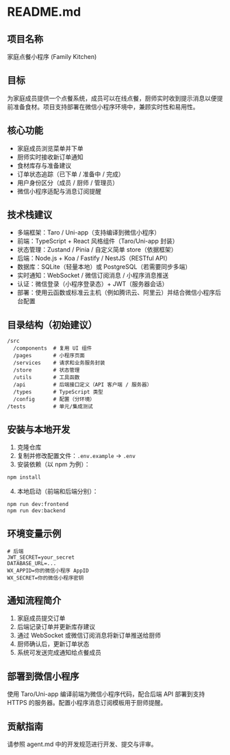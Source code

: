 # README.md

## 项目名称

家庭点餐小程序 (Family Kitchen)

## 目标

为家庭成员提供一个点餐系统，成员可以在线点餐，厨师实时收到提示消息以便提前准备食材。项目支持部署在微信小程序环境中，兼顾实时性和易用性。

## 核心功能

* 家庭成员浏览菜单并下单
* 厨师实时接收新订单通知
* 食材库存与准备建议
* 订单状态追踪（已下单 / 准备中 / 完成）
* 用户身份区分（成员 / 厨师 / 管理员）
* 微信小程序适配与消息订阅提醒

## 技术栈建议

* 多端框架：Taro / Uni-app（支持编译到微信小程序）
* 前端：TypeScript + React 风格组件（Taro/Uni-app 封装）
* 状态管理：Zustand / Pinia / 自定义简单 store（依据框架）
* 后端：Node.js + Koa / Fastify / NestJS（RESTful API）
* 数据库：SQLite（轻量本地）或 PostgreSQL（若需要同步多端）
* 实时通知：WebSocket / 微信订阅消息 / 小程序消息推送
* 认证：微信登录（小程序登录态）+ JWT（服务器会话）
* 部署：使用云函数或标准云主机（例如腾讯云、阿里云）并结合微信小程序后台配置

## 目录结构（初始建议）

```
/src
  /components  # 复用 UI 组件
  /pages       # 小程序页面
  /services    # 请求和业务服务封装
  /store       # 状态管理
  /utils       # 工具函数
  /api         # 后端接口定义（API 客户端 / 服务器）
  /types       # TypeScript 类型
  /config      # 配置（分环境）
/tests         # 单元/集成测试
```

## 安装与本地开发

1. 克隆仓库
2. 复制并修改配置文件：`.env.example` -> `.env`
3. 安装依赖（以 npm 为例）：

```bash
npm install
```

4. 本地启动（前端和后端分别）：

```bash
npm run dev:frontend
npm run dev:backend
```

## 环境变量示例

```
# 后端
JWT_SECRET=your_secret
DATABASE_URL=...
WX_APPID=你的微信小程序 AppID
WX_SECRET=你的微信小程序密钥
```

## 通知流程简介

1. 家庭成员提交订单
2. 后端记录订单并更新库存建议
3. 通过 WebSocket 或微信订阅消息将新订单推送给厨师
4. 厨师确认后，更新订单状态
5. 系统可发送完成通知给点餐成员

## 部署到微信小程序

使用 Taro/Uni-app 编译前端为微信小程序代码，配合后端 API 部署到支持 HTTPS 的服务器。配置小程序消息订阅模板用于厨师提醒。

## 贡献指南

请参照 agent.md 中的开发规范进行开发、提交与评审。